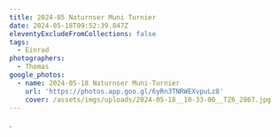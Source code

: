 ```yaml
---
title: 2024-05 Naturnser Muni Turnier
date: 2024-05-18T09:52:39.847Z
eleventyExcludeFromCollections: false
tags:
  - Einrad
photographers:
  - Thomas
google_photos:
  - name: 2024-05-18 Naturnser Muni-Turnier
    url: 'https://photos.app.goo.gl/6yRn3TNRWEXvpuLz8'
    cover: /assets/imgs/uploads/2024-05-18__10-33-00__TZ6_2867.jpg
---
```

.
